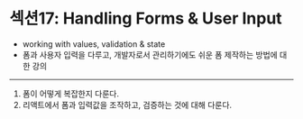 # 섹션17: Handling Forms & User Input
- working with values, validation & state
- 폼과 사용자 입력을 다루고, 개발자로서 관리하기에도 쉬운 폼 제작하는 방법에 대한 강의

---

1. 폼이 어떻게 복잡한지 다룬다.
2. 리액트에서 폼과 입력값을 조작하고, 검증하는 것에 대해 다룬다.